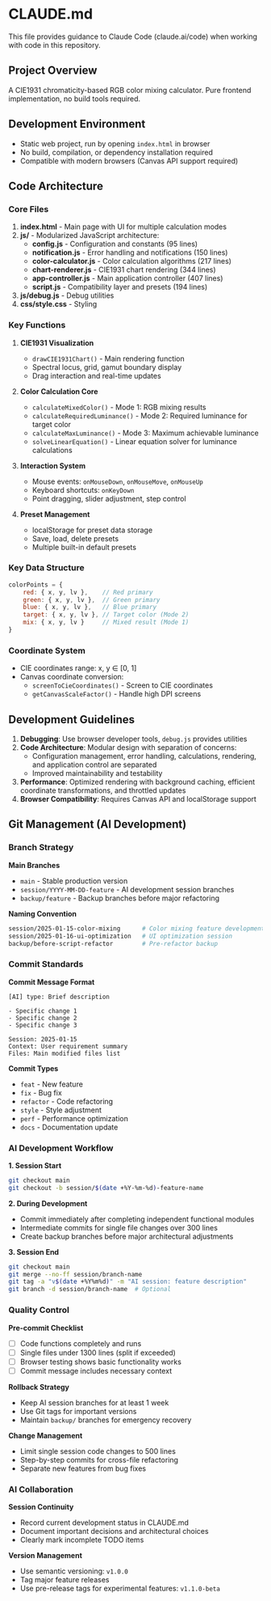# CLAUDE.md

This file provides guidance to Claude Code (claude.ai/code) when working with code in this repository.

## Project Overview

A CIE1931 chromaticity-based RGB color mixing calculator. Pure frontend implementation, no build tools required.

## Development Environment

- Static web project, run by opening `index.html` in browser
- No build, compilation, or dependency installation required
- Compatible with modern browsers (Canvas API support required)

## Code Architecture

### Core Files

1. **index.html** - Main page with UI for multiple calculation modes
2. **js/** - Modularized JavaScript architecture:
   - **config.js** - Configuration and constants (95 lines)
   - **notification.js** - Error handling and notifications (150 lines) 
   - **color-calculator.js** - Color calculation algorithms (217 lines)
   - **chart-renderer.js** - CIE1931 chart rendering (344 lines)
   - **app-controller.js** - Main application controller (407 lines)
   - **script.js** - Compatibility layer and presets (194 lines)
3. **js/debug.js** - Debug utilities
4. **css/style.css** - Styling

### Key Functions

1. **CIE1931 Visualization**
   - `drawCIE1931Chart()` - Main rendering function
   - Spectral locus, grid, gamut boundary display
   - Drag interaction and real-time updates

2. **Color Calculation Core**
   - `calculateMixedColor()` - Mode 1: RGB mixing results
   - `calculateRequiredLuminance()` - Mode 2: Required luminance for target color
   - `calculateMaxLuminance()` - Mode 3: Maximum achievable luminance
   - `solveLinearEquation()` - Linear equation solver for luminance calculations

3. **Interaction System**
   - Mouse events: `onMouseDown`, `onMouseMove`, `onMouseUp`
   - Keyboard shortcuts: `onKeyDown`
   - Point dragging, slider adjustment, step control

4. **Preset Management**
   - localStorage for preset data storage
   - Save, load, delete presets
   - Multiple built-in default presets

### Key Data Structure

```javascript
colorPoints = {
    red: { x, y, lv },    // Red primary
    green: { x, y, lv },  // Green primary
    blue: { x, y, lv },   // Blue primary
    target: { x, y, lv }, // Target color (Mode 2)
    mix: { x, y, lv }     // Mixed result (Mode 1)
}
```

### Coordinate System

- CIE coordinates range: x, y ∈ [0, 1]
- Canvas coordinate conversion:
  - `screenToCieCoordinates()` - Screen to CIE coordinates
  - `getCanvasScaleFactor()` - Handle high DPI screens

## Development Guidelines

1. **Debugging**: Use browser developer tools, `debug.js` provides utilities
2. **Code Architecture**: Modular design with separation of concerns:
   - Configuration management, error handling, calculations, rendering, and application control are separated
   - Improved maintainability and testability
3. **Performance**: Optimized rendering with background caching, efficient coordinate transformations, and throttled updates
4. **Browser Compatibility**: Requires Canvas API and localStorage support

## Git Management (AI Development)

### Branch Strategy

**Main Branches**
- `main` - Stable production version
- `session/YYYY-MM-DD-feature` - AI development session branches
- `backup/feature` - Backup branches before major refactoring

**Naming Convention**
```bash
session/2025-01-15-color-mixing      # Color mixing feature development
session/2025-01-16-ui-optimization   # UI optimization session
backup/before-script-refactor        # Pre-refactor backup
```

### Commit Standards

**Commit Message Format**
```
[AI] type: Brief description

- Specific change 1
- Specific change 2
- Specific change 3

Session: 2025-01-15
Context: User requirement summary
Files: Main modified files list
```

**Commit Types**
- `feat` - New feature
- `fix` - Bug fix
- `refactor` - Code refactoring
- `style` - Style adjustment
- `perf` - Performance optimization
- `docs` - Documentation update

### AI Development Workflow

**1. Session Start**
```bash
git checkout main
git checkout -b session/$(date +%Y-%m-%d)-feature-name
```

**2. During Development**
- Commit immediately after completing independent functional modules
- Intermediate commits for single file changes over 300 lines
- Create backup branches before major architectural adjustments

**3. Session End**
```bash
git checkout main
git merge --no-ff session/branch-name
git tag -a "v$(date +%Y%m%d)" -m "AI session: feature description"
git branch -d session/branch-name  # Optional
```

### Quality Control

**Pre-commit Checklist**
- [ ] Code functions completely and runs
- [ ] Single files under 1300 lines (split if exceeded)
- [ ] Browser testing shows basic functionality works
- [ ] Commit message includes necessary context

**Rollback Strategy**
- Keep AI session branches for at least 1 week
- Use Git tags for important versions
- Maintain `backup/` branches for emergency recovery

**Change Management**
- Limit single session code changes to 500 lines
- Step-by-step commits for cross-file refactoring
- Separate new features from bug fixes

### AI Collaboration

**Session Continuity**
- Record current development status in CLAUDE.md
- Document important decisions and architectural choices
- Clearly mark incomplete TODO items

**Version Management**
- Use semantic versioning: `v1.0.0`
- Tag major feature releases
- Use pre-release tags for experimental features: `v1.1.0-beta`